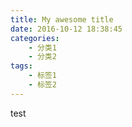 ```yaml
---
title: My awesome title
date: 2016-10-12 18:38:45
categories: 
    - 分类1
    - 分类2
tags: 
    - 标签1
    - 标签2
---
```

test
